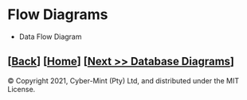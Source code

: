 # Flow Diagrams
* Data Flow Diagram

[[Back](./uml.md)] [[Home](./README.md)] [[Next >> Database Diagrams](./erd.md)]
<br>
---
&copy; Copyright 2021, Cyber-Mint (Pty) Ltd, and distributed under the MIT License.